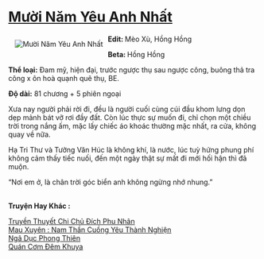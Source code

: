 <a href="https://utruyen.com/muoi-nam-yeu-anh-nhat/15060/" title="Mười Năm Yêu Anh Nhất"><h1>Mười Năm Yêu Anh Nhất</h1></a><div style="display:table"><img align="right" style="float: left; padding: 10px;" src="https://utruyen.com/images/story/200x260/muoi-nam-yeu-anh-nhat.jpg" alt="Mười Năm Yêu Anh Nhất"><b>Edit: </b>Mèo Xù, Hồng Hồng<p></p><b>Beta: </b>Hồng Hồng <p></p><b>Thể loại:</b> Đam mỹ, hiện đại, trước ngược thụ sau ngược công, buông thả tra công x ôn hoà quạnh quẽ thụ, BE.<p></p><b>Độ dài:</b> 81 chương + 5 phiên ngoại<p></p>Xưa nay người phải rời đi, đều là người cuối cùng cúi đầu khom lưng dọn dẹp mảnh bát vỡ rơi đầy đất. Còn lúc thực sự muốn đi, chỉ chọn một chiều trời trong nắng ấm, mặc lấy chiếc áo khoác thường mặc nhất, ra cửa, không quay về nữa.<p></p>Hạ Tri Thư và Tưởng Văn Húc là không khí, là nước, lúc tuỳ hứng phung phí không cảm thấy tiếc nuối, đến một ngày thật sự mất đi mới hối hận thì đã muộn.<p></p>“Nơi em ở, là chân trời góc biển anh không ngừng nhớ nhung.”</div><p><br><b>Truyện Hay Khác :</b></p><a href="https://utruyen.com/truyen-thuyet-chi-chu-dich-phu-nhan/8815/" alt="Truyền Thuyết Chi Chủ Đích Phu Nhân">Truyền Thuyết Chi Chủ Đích Phu Nhân</a><br/><a href="https://truyenngontinhay.wordpress.com/2019/10/03/mau-xuyen-nam-than-cuong-yeu-thanh-nghien/" alt="Mau Xuyên : Nam Thần Cuồng Yêu Thành Nghiện">Mau Xuyên : Nam Thần Cuồng Yêu Thành Nghiện</a><br/><a href="https://github.com/quanluxury/truyenhot/tree/master/truyenhay/8438/" alt="Ngã Dục Phong Thiên">Ngã Dục Phong Thiên</a><br/><a href="https://dammyh.wordpress.com/2019/11/07/quan-com-dem-khuya/" alt="Quán Cơm Đêm Khuya">Quán Cơm Đêm Khuya</a><br/>